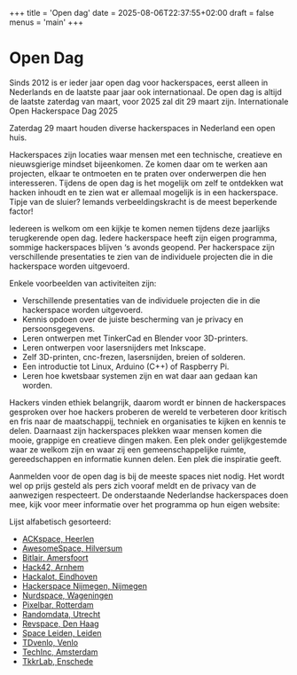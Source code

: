 +++
title = 'Open dag'
date = 2025-08-06T22:37:55+02:00
draft = false
menus = 'main'
+++

# Open Dag

Sinds 2012 is er ieder jaar open dag voor hackerspaces, eerst alleen in Nederlands en de laatste paar jaar ook internationaal. De open dag is altijd de laatste zaterdag van maart, voor 2025 zal dit 29 maart zijn.
Internationale Open Hackerspace Dag 2025

Zaterdag 29 maart houden diverse hackerspaces in Nederland een open huis.

Hackerspaces zijn locaties waar mensen met een technische, creatieve en nieuwsgierige mindset bijeenkomen. Ze komen daar om te werken aan projecten, elkaar te ontmoeten en te praten over onderwerpen die hen interesseren. Tijdens de open dag is het mogelijk om zelf te ontdekken wat hacken inhoudt en te zien wat er allemaal mogelijk is in een hackerspace. Tipje van de sluier? Iemands verbeeldingskracht is de meest beperkende factor!

Iedereen is welkom om een kijkje te komen nemen tijdens deze jaarlijks terugkerende open dag. Iedere hackerspace heeft zijn eigen programma, sommige hackerspaces blijven ‘s avonds geopend. Per hackerspace zijn verschillende presentaties te zien van de individuele projecten die in die hackerspace worden uitgevoerd.

Enkele voorbeelden van activiteiten zijn:

  - Verschillende presentaties van de individuele projecten die in die hackerspace worden uitgevoerd.
  - Kennis opdoen over de juiste bescherming van je privacy en persoonsgegevens.
  - Leren ontwerpen met TinkerCad en Blender voor 3D-printers.
  - Leren ontwerpen voor lasersnijders met Inkscape.
  - Zelf 3D-printen, cnc-frezen, lasersnijden, breien of solderen.
  - Een introductie tot Linux, Arduino (C++) of Raspberry Pi.
  - Leren hoe kwetsbaar systemen zijn en wat daar aan gedaan kan worden.

Hackers vinden ethiek belangrijk, daarom wordt er binnen de hackerspaces gesproken over hoe hackers proberen de wereld te verbeteren door kritisch en fris naar de maatschappij, techniek en organisaties te kijken en kennis te delen. Daarnaast zijn hackerspaces plekken waar mensen komen die mooie, grappige en creatieve dingen maken. Een plek onder gelijkgestemde waar ze welkom zijn en waar zij een gemeenschappelijke ruimte, gereedschappen en informatie kunnen delen. Een plek die inspiratie geeft.

Aanmelden voor de open dag is bij de meeste spaces niet nodig. Het wordt wel op prijs gesteld als pers zich vooraf meldt en de privacy van de aanwezigen respecteert. De onderstaande Nederlandse hackerspaces doen mee, kijk voor meer informatie over het programma op hun eigen website:  

Lijst alfabetisch gesorteerd:

  - [ACKspace, Heerlen](https://ackspace.nl/w/index.php?title=Exhibition)
  - [AwesomeSpace, Hilversum](https://awesomespace.nl/evenementen/open-hackerspace-dag-2025/)
  - [Bitlair, Amersfoort](https://bitlair.nl/Events/2025-03-29_Open_Dag)
  - [Hack42, Arnhem](https://hack42.nl/blog/2025/02/de-eerste-open-dag-van-2025)
  - [Hackalot, Eindhoven](http://hackalot.nl/)
  - [Hackerspace Nijmegen, Nijmegen](https://hackerspacenijmegen.nl/Open_dag_2025)
  - [Nurdspace, Wageningen](https://nurdspace.nl/Main_Page)
  - [Pixelbar, Rotterdam](https://pixelbar.nl/2025/03/15/international-open-hackerspace-day-2025/)
  - [Randomdata, Utrecht](https://wiki.randomdata.nl/wiki/Opendag2025)
  - [Revspace, Den Haag](https://revspace.nl/OpenDag2025)
  - [Space Leiden, Leiden](https://spaceleiden.nl/open-dag/)
  - [TDvenlo, Venlo](https://tdvenlo.nl/)
  - [TechInc, Amsterdam](https://wiki.techinc.nl/International_Open_Hackerspace_Day_2025)
  - [TkkrLab, Enschede](https://www.tkkrlab.com/uncategorized/open-dag-29-maart-2025/)


